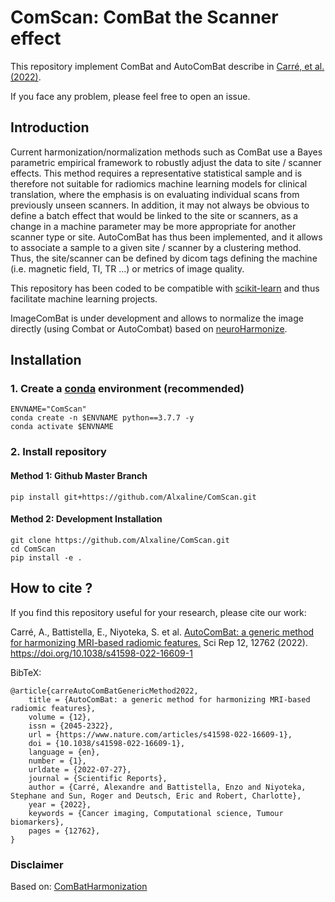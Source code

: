 # ComScan: ComBat the Scanner effect

This repository implement ComBat and AutoComBat describe in [Carré, et al. (2022)][carreAutoComBatGenericMethod2022].

If you face any problem, please feel free to open an issue.

## Introduction

Current harmonization/normalization methods such as ComBat use a Bayes parametric empirical framework to robustly
adjust the data to site / scanner effects.
This method requires a representative statistical sample and is therefore not suitable for radiomics machine learning
models for clinical translation, where the emphasis is on evaluating individual scans from previously unseen scanners.
In addition, it may not always be obvious to define a batch effect that would be linked to the site or scanners, as a
change in a machine parameter may be more appropriate for another scanner type or site. AutoComBat has thus been
implemented, and it allows to associate a sample to a given site / scanner by a clustering method.
Thus, the site/scanner can be defined by dicom tags defining the machine (i.e. magnetic field, TI, TR ...) or metrics of
image quality.

This repository has been coded to be compatible with [scikit-learn](https://scikit-learn.org/stable/) and thus
facilitate machine learning projects.

ImageComBat is under development and allows to normalize the image directly (using Combat or AutoCombat) based
on [neuroHarmonize](https://github.com/rpomponio/neuroHarmonize).

## Installation

### 1. Create a [conda](https://docs.conda.io/en/latest/) environment (recommended)

```
ENVNAME="ComScan"
conda create -n $ENVNAME python==3.7.7 -y
conda activate $ENVNAME
```

### 2. Install repository

#### Method 1: Github Master Branch

```
pip install git+https://github.com/Alxaline/ComScan.git
```

#### Method 2: Development Installation

```
git clone https://github.com/Alxaline/ComScan.git
cd ComScan
pip install -e .
```

## How to cite ?

If you find this repository useful for your research, please cite our work:

Carré, A., Battistella, E., Niyoteka, S. et
al. [AutoComBat: a generic method for harmonizing MRI-based radiomic features.][carreAutoComBatGenericMethod2022] Sci
Rep 12, 12762 (2022). https://doi.org/10.1038/s41598-022-16609-1

BibTeX:

```
@article{carreAutoComBatGenericMethod2022,
	title = {AutoComBat: a generic method for harmonizing MRI-based radiomic features},
	volume = {12},
	issn = {2045-2322},
	url = {https://www.nature.com/articles/s41598-022-16609-1},
	doi = {10.1038/s41598-022-16609-1},
	language = {en},
	number = {1},
	urldate = {2022-07-27},
	journal = {Scientific Reports},
	author = {Carré, Alexandre and Battistella, Enzo and Niyoteka, Stephane and Sun, Roger and Deutsch, Eric and Robert, Charlotte},
	year = {2022},
	keywords = {Cancer imaging, Computational science, Tumour biomarkers},
	pages = {12762},
}
```

[carreAutoComBatGenericMethod2022]: https://www.nature.com/articles/s41598-022-16609-1

### Disclaimer

Based on:
[ComBatHarmonization](https://github.com/Jfortin1/ComBatHarmonization)


